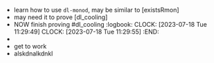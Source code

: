 - learn how to use `dl-monod`, may be similar to [existsRmon]
- may need it to prove [dl_cooling]
- NOW finish proving #dl_cooling
:logbook:
  CLOCK: [2023-07-18 Tue 11:29:49]
  CLOCK: [2023-07-18 Tue 11:29:55]
:END:
-
- get to work
- alskdnalkdnkl
